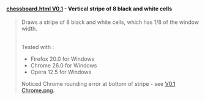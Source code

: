 #### [chessboard.html V0.1](http://dmolinarius.github.io/www2013-css-challenge/V0.1/chessboard.html) - Vertical stripe of 8 black and white cells
<blockquote>
Draws a stripe of 8 black and white cells, which has 1/8 of the window width.<br/><br/>

Tested with :
- Firefox 20.0 for Windows
- Chrome 26.0 for Windows
- Opera 12.5 for Windows

Noticed Chrome rounding error at bottom of stripe - see [V0.1 Chrome.png](http://dmolinarius.github.io/www2013-css-challenge/V0.1/V0.1%20Chrome.png).
</blockquote>
